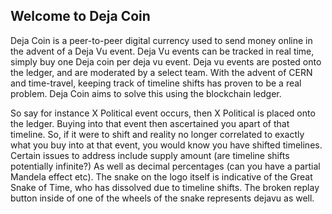 ## Welcome to Deja Coin
Deja Coin is a peer-to-peer digital currency used to send money online in the advent of a Deja Vu event. Deja Vu events can be tracked in real time, simply buy one Deja coin per deja vu event. Deja vu events are posted onto the ledger, and are moderated by a select team.  With the advent of CERN and time-travel, keeping track of timeline shifts has proven to be a real problem. Deja Coin aims to solve this using the blockchain ledger.

So say for instance X Political event occurs, then X Political is placed onto the ledger. Buying into that event then ascertained you apart of that timeline. So, if it were to shift and reality no longer correlated to exactly what you buy into at that event, you would know you have shifted timelines.  Certain issues to address include supply amount (are timeline shifts potentially infinite?) As well as decimal percentages (can you have a partial Mandela effect etc). The snake on the logo itself is indicative of the Great Snake of Time, who has dissolved due to timeline shifts. The broken replay button inside of one of the wheels of the snake represents dejavu as well. 


